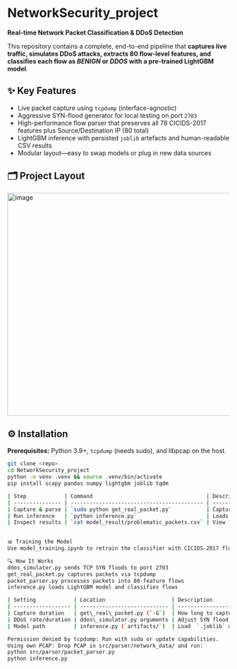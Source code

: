 # NetworkSecurity_project  
**Real-time Network Packet Classification & DDoS Detection**

This repository contains a complete, end-to-end pipeline that **captures live traffic, simulates DDoS attacks, extracts 80 flow-level features, and classifies each flow as _BENIGN_ or _DDOS_ with a pre-trained LightGBM model**.

## ✨ Key Features
- Live packet capture using `tcpdump` (interface-agnostic)
- Aggressive SYN-flood generator for local testing on port `2703`
- High-performance flow parser that preserves all 78 CICIDS-2017 features plus Source/Destination IP (80 total)
- LightGBM inference with persisted `joblib` artefacts and human-readable CSV results
- Modular layout—easy to swap models or plug in new data sources

## 🗂️ Project Layout
<img width="505" alt="image" src="https://github.com/user-attachments/assets/666bc711-0360-4b85-9aa4-2c18e385c814" />



## ⚙️ Installation

**Prerequisites:** Python 3.9+, `tcpdump` (needs sudo), and libpcap on the host.

```bash
git clone <repo>
cd NetworkSecurity_project
python -m venv .venv && source .venv/bin/activate
pip install scapy pandas numpy lightgbm joblib tqdm

| Step            | Command                                    | Description                                                        |
| --------------- | ------------------------------------------ | ------------------------------------------------------------------ |
| Capture & parse | `sudo python get_real_packet.py`           | Captures 60s of traffic, simulates DDoS, extracts features to CSV  |
| Run inference   | `python inference.py`                      | Loads model, classifies flows, saves result and filtered anomalies |
| Inspect results | `cat model_result/problematic_packets.csv` | View flagged packets with source/destination IPs                   |
   

📊 Training the Model
Use model_training.ipynb to retrain the classifier with CICIDS-2017 flows (BENIGN + DDOS only). The same feature structure is used for training and inference.

🔍 How It Works
ddos_simulator.py sends TCP SYN floods to port 2703
get_real_packet.py captures packets via tcpdump
packet_parser.py processes packets into 80-feature flows
inference.py loads LightGBM model and classifies flows

| Setting            | Location                     | Description                     |
| ------------------ | ---------------------------- | ------------------------------- |
| Capture duration   | get\_real\_packet.py (`-G`)  | How long to capture packets     |
| DDoS rate/duration | ddos\_simulator.py arguments | Adjust SYN flood behavior       |
| Model path         | inference.py (`artifacts/`)  | Load  `.joblib` model           |

Permission denied by tcpdump: Run with sudo or update capabilities.
Using own PCAP: Drop PCAP in src/parser/network_data/ and run:
python src/parser/packet_parser.py
python inference.py


